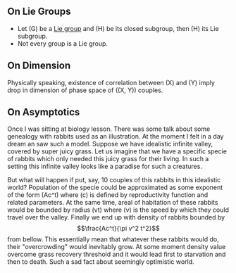 <!-- Header: Collection of Short Remarks -->
<!-- Tag: math -->
<!-- Summary: Sketchy thoughts on math subjects. -->

## On Lie Groups

* Let \(G\) be a [Lie group](http://en.wikipedia.org/wiki/Lie_group) and \(H\) be its closed subgroup, then \(H\) its Lie subgroup.
* Not every group is a Lie group.

## On Dimension

Physically speaking, existence of correlation between \(X\) and \(Y\) imply drop in dimension of phase space of  \((X, Y)\) couples.

## On Asymptotics

Once I was sitting at biology lesson. There was some talk about some genealogy with rabbits used as an illustration. At the moment I felt in a day dream an saw such a model. Suppose we have idealistic infinite valley, covered by super juicy grass. Let us imagine that we have a specific specie of rabbits which only needed this juicy grass for their living. In such a setting this infinite valley looks like a paradise for such a creatures.

But what will happen if put, say, 10 couples of this rabbits in this idealistic world? Population of the specie could be approximated as some exponent of the form \(Ac^t\) where \(c\) is defined by reproductivity function and related parameters. At the same time, areal of habitation of these rabbits would be bounded by radius \(vt\) where \(v\) is the speed by which they could travel over the valley. Finally we end up with density of rabbits bounded by
$$\frac{Ac^t}{\pi v^2 t^2}$$
from bellow. This essentially mean that whatever these rabbits would do, their "overcrowding" would inevitably grow. At some moment density value overcome grass recovery threshold and it would lead first to starvation and then to death. Such a sad fact about seemingly optimistic world.
